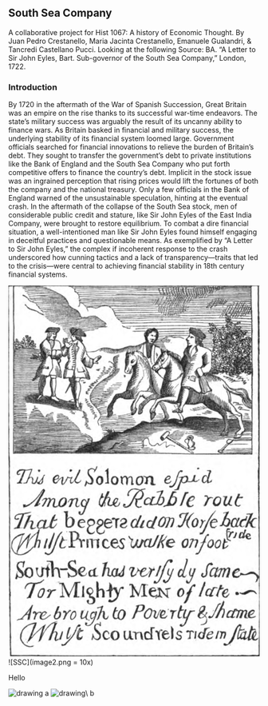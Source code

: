 ## South Sea Company

A collaborative project for Hist 1067: A history of Economic Thought. By Juan Pedro Crestanello, Maria Jacinta Crestanello, Emanuele Gualandri, & Tancredi Castellano Pucci. Looking at the following  Source: BA. “A Letter to Sir John Eyles, Bart. Sub-governor of the South Sea Company,” London, 1722.



### Introduction 

By 1720 in the aftermath of the War of Spanish Succession, Great Britain was an empire on the rise thanks to its successful war-time endeavors. The state’s military success was arguably the result of its uncanny ability to finance wars. As Britain basked in financial and military success, the underlying stability of its financial system loomed large. Government officials searched for financial innovations to relieve the burden of Britain’s debt. They sought to transfer the government’s debt to private institutions like the Bank of England and the South Sea Company who put forth competitive offers to finance the country’s debt. Implicit in the stock issue was an ingrained perception that rising prices would lift the fortunes of both the company and the national treasury. Only a few officials in the Bank of England warned of the unsustainable speculation, hinting at the eventual crash. In the aftermath of the collapse of the South Sea stock, men of considerable public credit and stature, like Sir John Eyles of the East India Company, were brought to restore equilibrium. To combat a dire financial situation, a well-intentioned man like Sir John Eyles found himself engaging in deceitful practices and questionable means. As exemplified by “A Letter to Sir John Eyles,” the complex if incoherent response to the crash underscored how cunning tactics and a lack of transparency—traits that led to the crisis—were central to achieving financial stability in 18th century financial systems. 

![SSC](image2.png)
![SSC](image2.png = 10x)

Hello 

<img src="image2.jpg" alt="drawing" width="100"/>
a
<img src="image2.jpg" alt="drawing" width="200"/>\
b
